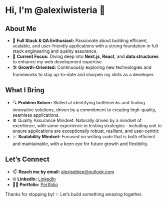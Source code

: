 # Hi, I'm @alexiwisteria 👋

## About Me
- 🎯 **Full Stack & QA Enthusiast:** Passionate about building efficient, scalable, and user-friendly applications with a strong foundation in full stack engineering and quality assurance.
- 🌱 **Current Focus:** Diving deep into **Next.js**, **React**, and **data structures** to enhance my web development expertise.
- 🛠️ **Growth-Oriented:** Continuously exploring new technologies and frameworks to stay up-to-date and sharpen my skills as a developer.

## What I Bring
- 🔍 **Problem Solver:** Skilled at identifying bottlenecks and finding innovative solutions, driven by a commitment to creating high-quality, seamless applications.
- ⚙️ Quality Assurance Mindset: Naturally driven by a mindset of excellence, with some experience in testing strategies—including unit to ensure applications are exceptionally robust, resilient, and user-centric
- 📈 **Scalability Mindset:** Focused on writing code that is both efficient and maintainable, with a keen eye for future growth and flexibility.

## Let’s Connect
- 📫 **Reach me by email:** [alexiseblee@outlook.com](mailto:alexiseblee@outlook.com)
- 🌐 **LinkedIn:** [LinkedIn](https://www.linkedin.com/in/alexisbinch/)
- 👩‍💻 **Portfolio:** [Portfolio](https://alexiwisteria.github.io/Portfolio/)

Thanks for stopping by! ✨ Let’s build something amazing together.

